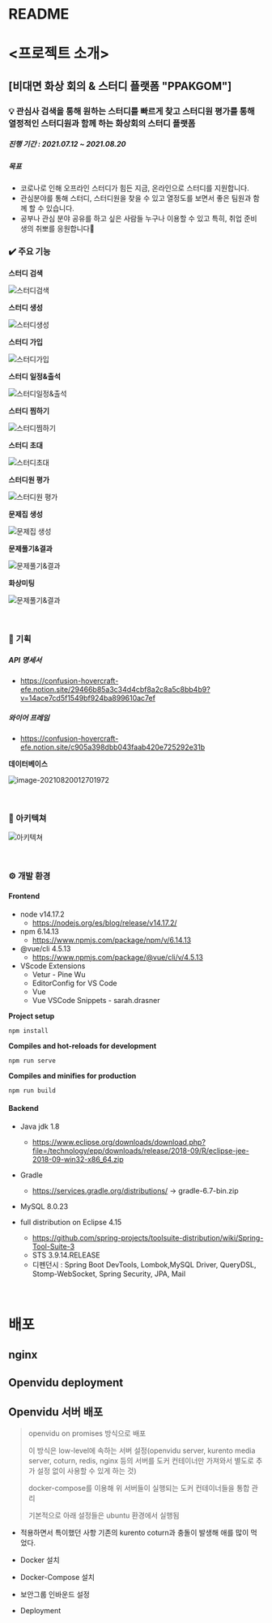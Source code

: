 # README

# <프로젝트 소개>

## [비대면 화상 회의 & 스터디 플랫폼 "PPAKGOM"]

### :bulb: 관심사 검색을 통해 원하는 스터디를 빠르게 찾고 스터디원 평가를 통해 열정적인 스터디원과 함께 하는 화상회의 스터디 플랫폼

##### 진행 기간 : 2021.07.12 ~ 2021.08.20

##### 목표

- 코로나로 인해 오프라인 스터디가 힘든 지금, 온라인으로 스터디를 지원합니다.
- 관심분야를 통해 스터디, 스터디원을 찾을 수 있고 열정도를 보면서 좋은 팀원과 함께 할 수 있습니다.
- 공부나 관심 분야 공유를 하고 싶은 사람들 누구나 이용할 수 있고 특히, 취업 준비생의 취뽀를 응원합니다🙂

### :heavy_check_mark: 주요 기능

**스터디 검색**

![스터디검색](README.assets/스터디검색.gif)

**스터디 생성**

![스터디생성](README.assets/스터디생성.gif)

**스터디 가입**

![스터디가입](README.assets/스터디가입.gif)

**스터디 일정&출석**

![스터디일정&출석](README.assets/스터디일정&출석.gif)

**스터디 찜하기**

![스터디찜하기](README.assets/스터디찜하기.gif)

**스터디 초대**

![스터디초대](README.assets/스터디초대.gif)

**스터디원 평가**

![스터디원 평가](README.assets/스터디원평가.gif)

**문제집 생성**

![문제집 생성](README.assets/문제집생성.gif)

**문제풀기&결과**

![문제풀기&결과](README.assets/문제풀기&결과.gif)

**화상미팅**

![문제풀기&결과](README.assets/화상미팅.gif)

<br>

### 🎈 기획

##### API 명세서

- https://confusion-hovercraft-efe.notion.site/29466b85a3c34d4cbf8a2c8a5c8bb4b9?v=14ace7cd5f1549bf924ba899610ac7ef

##### 와이어 프레임

- https://confusion-hovercraft-efe.notion.site/c905a398dbb043faab420e725292e31b

**데이터베이스**

![image-20210820012701972](README.assets/image-20210820012701972.png)

<br>

### 🎨 아키텍쳐

![아키텍쳐](README.assets/아키텍쳐.png)

<br>

### :gear: 개발 환경

#### Frontend

- node v14.17.2
  - https://nodejs.org/es/blog/release/v14.17.2/
- npm 6.14.13
  - https://www.npmjs.com/package/npm/v/6.14.13
- @vue/cli 4.5.13
  - https://www.npmjs.com/package/@vue/cli/v/4.5.13
- VScode Extensions
  - Vetur - Pine Wu
  - EditorConfig for VS Code
  - Vue
  - Vue VSCode Snippets - sarah.drasner

**Project setup**

```plaintext
npm install
```

**Compiles and hot-reloads for development**

```plaintext
npm run serve
```

**Compiles and minifies for production**

```plaintext
npm run build
```

#### Backend

- Java jdk 1.8

  - https://www.eclipse.org/downloads/download.php?file=/technology/epp/downloads/release/2018-09/R/eclipse-jee-2018-09-win32-x86_64.zip

- Gradle

  - https://services.gradle.org/distributions/ -> gradle-6.7-bin.zip

- MySQL 8.0.23
- full distribution on Eclipse 4.15
  - https://github.com/spring-projects/toolsuite-distribution/wiki/Spring-Tool-Suite-3
  - STS 3.9.14.RELEASE
  - 디펜던시 : Spring Boot DevTools, Lombok,MySQL Driver, QueryDSL, Stomp-WebSocket, Spring Security, JPA, Mail

<br>

# 배포

## nginx

## Openvidu deployment

## Openvidu 서버 배포

> openvidu on promises 방식으로 배포
>
> 이 방식은 low-level에 속하는 서버 설정(openvidu server, kurento media server, coturn, redis, nginx 등의 서버를 도커 컨테이너만 가져와서 별도로 추가 설정 없이 사용할 수 있게 하는 것)
>
> docker-compose를 이용해 위 서버들이 실행되는 도커 컨테이너들을 통합 관리
>
> 기본적으로 아래 설정들은 ubuntu 환경에서 실행됨

- 적용하면서 특이했던 사항
  기존의 kurento coturn과 충돌이 발생해 애를 많이 먹었다.

- Docker 설치

- Docker-Compose 설치


- 보안그룹 인바운드 설정

 

- Deployment

